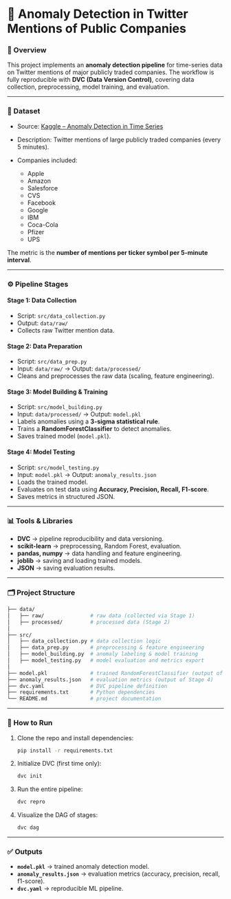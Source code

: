 # 📌 Anomaly Detection in Twitter Mentions of Public Companies

### 🔎 Overview

This project implements an **anomaly detection pipeline** for time-series data on Twitter mentions of major publicly traded companies.
The workflow is fully reproducible with **DVC (Data Version Control)**, covering data collection, preprocessing, model training, and evaluation.

---

### 📂 Dataset

* Source: [Kaggle – Anomaly Detection in Time Series](https://www.kaggle.com/code/ahmadihossein/anomaly-detection-in-time-series/input)
* Description: Twitter mentions of large publicly traded companies (every 5 minutes).
* Companies included:

  * Apple
  * Amazon
  * Salesforce
  * CVS
  * Facebook
  * Google
  * IBM
  * Coca-Cola
  * Pfizer
  * UPS

The metric is the **number of mentions per ticker symbol per 5-minute interval**.

---

### ⚙️ Pipeline Stages

#### **Stage 1: Data Collection**

* Script: `src/data_collection.py`
* Output: `data/raw/`
* Collects raw Twitter mention data.

#### **Stage 2: Data Preparation**

* Script: `src/data_prep.py`
* Input: `data/raw/` → Output: `data/processed/`
* Cleans and preprocesses the raw data (scaling, feature engineering).

#### **Stage 3: Model Building & Training**

* Script: `src/model_building.py`
* Input: `data/processed/` → Output: `model.pkl`
* Labels anomalies using a **3-sigma statistical rule**.
* Trains a **RandomForestClassifier** to detect anomalies.
* Saves trained model (`model.pkl`).

#### **Stage 4: Model Testing**

* Script: `src/model_testing.py`
* Input: `model.pkl` → Output: `anomaly_results.json`
* Loads the trained model.
* Evaluates on test data using **Accuracy, Precision, Recall, F1-score**.
* Saves metrics in structured JSON.

---

### 📊 Tools & Libraries

* **DVC** → pipeline reproducibility and data versioning.
* **scikit-learn** → preprocessing, Random Forest, evaluation.
* **pandas, numpy** → data handling and feature engineering.
* **joblib** → saving and loading trained models.
* **JSON** → saving evaluation results.

---

### 🗂 Project Structure

```bash
├── data/
│   ├── raw/               # raw data (collected via Stage 1)
│   ├── processed/         # processed data (Stage 2)
│
├── src/
│   ├── data_collection.py # data collection logic
│   ├── data_prep.py       # preprocessing & feature engineering
│   ├── model_building.py  # anomaly labeling & model training
│   ├── model_testing.py   # model evaluation and metrics export
│
├── model.pkl              # trained RandomForestClassifier (output of Stage 3)
├── anomaly_results.json   # evaluation metrics (output of Stage 4)
├── dvc.yaml               # DVC pipeline definition
├── requirements.txt       # Python dependencies
└── README.md              # project documentation
```

---

### 🚀 How to Run

1. Clone the repo and install dependencies:

   ```bash
   pip install -r requirements.txt
   ```

2. Initialize DVC (first time only):

   ```bash
   dvc init
   ```

3. Run the entire pipeline:

   ```bash
   dvc repro
   ```

4. Visualize the DAG of stages:

   ```bash
   dvc dag
   ```

---

### ✅ Outputs

* **`model.pkl`** → trained anomaly detection model.
* **`anomaly_results.json`** → evaluation metrics (accuracy, precision, recall, f1-score).
* **`dvc.yaml`** → reproducible ML pipeline.

